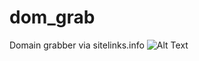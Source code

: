 # dom_grab
Domain grabber via sitelinks.info
![Alt Text](https://c.tenor.com/kcJmQpS6eEsAAAAC/solo-leveling-sung.gif)
